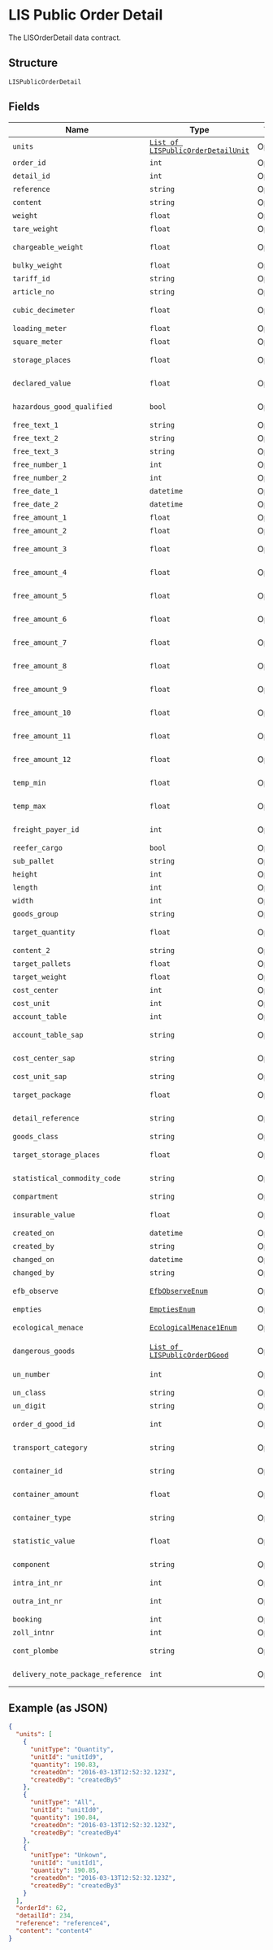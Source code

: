 
# LIS Public Order Detail

The LISOrderDetail data contract.

## Structure

`LISPublicOrderDetail`

## Fields

| Name | Type | Tags | Description |
|  --- | --- | --- | --- |
| `units` | [`List of LISPublicOrderDetailUnit`](../../doc/models/lis-public-order-detail-unit.md) | Optional | Gets or sets Units. |
| `order_id` | `int` | Optional | Gets or sets OrderId. |
| `detail_id` | `int` | Optional | Gets or sets DetailId. |
| `reference` | `string` | Optional | Gets or sets Reference. |
| `content` | `string` | Optional | Gets or sets Content. |
| `weight` | `float` | Optional | Gets or sets Weight. |
| `tare_weight` | `float` | Optional | Gets or sets TareWeight. |
| `chargeable_weight` | `float` | Optional | Gets or sets ChargeableWeight. |
| `bulky_weight` | `float` | Optional | Gets or sets BulkyWeight. |
| `tariff_id` | `string` | Optional | Gets or sets ChargeId. |
| `article_no` | `string` | Optional | Gets or sets ArticleNo. |
| `cubic_decimeter` | `float` | Optional | Gets or sets CubicDecimeter. |
| `loading_meter` | `float` | Optional | Gets or sets LoadingMeter. |
| `square_meter` | `float` | Optional | Gets or sets SquareMeter. |
| `storage_places` | `float` | Optional | Gets or sets StoragePlaces. |
| `declared_value` | `float` | Optional | Gets or sets DeclaredValue. |
| `hazardous_good_qualified` | `bool` | Optional | Gets or sets HazardousGoodQualified. |
| `free_text_1` | `string` | Optional | Gets or sets FreeText1. |
| `free_text_2` | `string` | Optional | Gets or sets FreeText2. |
| `free_text_3` | `string` | Optional | Gets or sets FreeText3. |
| `free_number_1` | `int` | Optional | Gets or sets FreeNumber1. |
| `free_number_2` | `int` | Optional | Gets or sets FreeNumber2. |
| `free_date_1` | `datetime` | Optional | Gets or sets FreeDate1. |
| `free_date_2` | `datetime` | Optional | Gets or sets FreeDate2. |
| `free_amount_1` | `float` | Optional | Gets or sets FreeAmount1. |
| `free_amount_2` | `float` | Optional | Gets or sets FreeAmount2. |
| `free_amount_3` | `float` | Optional | Gets or sets the free amount3. |
| `free_amount_4` | `float` | Optional | Gets or sets the free amount4. |
| `free_amount_5` | `float` | Optional | Gets or sets the free amount5. |
| `free_amount_6` | `float` | Optional | Gets or sets the free amount6. |
| `free_amount_7` | `float` | Optional | Gets or sets the free amount7. |
| `free_amount_8` | `float` | Optional | Gets or sets the free amount8. |
| `free_amount_9` | `float` | Optional | Gets or sets the free amount9. |
| `free_amount_10` | `float` | Optional | Gets or sets the free amount10. |
| `free_amount_11` | `float` | Optional | Gets or sets the free amount11. |
| `free_amount_12` | `float` | Optional | Gets or sets the free amount12. |
| `temp_min` | `float` | Optional | Gets or sets the temporary minimum. |
| `temp_max` | `float` | Optional | Gets or sets the temporary maximum. |
| `freight_payer_id` | `int` | Optional | Gets or sets FreightPayerId. |
| `reefer_cargo` | `bool` | Optional | Gets or sets ReeferCargo. |
| `sub_pallet` | `string` | Optional | Gets or sets SubPallet. |
| `height` | `int` | Optional | Gets or sets Height. |
| `length` | `int` | Optional | Gets or sets Length. |
| `width` | `int` | Optional | Gets or sets Width. |
| `goods_group` | `string` | Optional | Gets or sets GoodsGroup. |
| `target_quantity` | `float` | Optional | Gets or sets TargetQuantity. |
| `content_2` | `string` | Optional | Gets or sets Content2. |
| `target_pallets` | `float` | Optional | Gets or sets TargetPallets. |
| `target_weight` | `float` | Optional | Gets or sets TargetWeight. |
| `cost_center` | `int` | Optional | Gets or sets CostCenter. |
| `cost_unit` | `int` | Optional | Gets or sets CostUnit. |
| `account_table` | `int` | Optional | Gets or sets AccountTable. |
| `account_table_sap` | `string` | Optional | Gets or sets AccountTableSAP. |
| `cost_center_sap` | `string` | Optional | Gets or sets CostCenterSAP. |
| `cost_unit_sap` | `string` | Optional | Gets or sets CostUnitSAP. |
| `target_package` | `float` | Optional | Gets or sets TargetPackage. |
| `detail_reference` | `string` | Optional | Gets or sets DetailReference. |
| `goods_class` | `string` | Optional | Gets or sets GoodsClass. |
| `target_storage_places` | `float` | Optional | Gets or sets TargetStoragePlaces. |
| `statistical_commodity_code` | `string` | Optional | Gets or sets StatisticalCommodityCode. |
| `compartment` | `string` | Optional | Gets or sets Compartment. |
| `insurable_value` | `float` | Optional | Gets or sets InsurableValue. |
| `created_on` | `datetime` | Optional | Gets or sets CreatedOn. |
| `created_by` | `string` | Optional | Gets or sets CreatedBy. |
| `changed_on` | `datetime` | Optional | Gets or sets ChangedOn. |
| `changed_by` | `string` | Optional | Gets or sets ChangedBy. |
| `efb_observe` | [`EfbObserveEnum`](../../doc/models/efb-observe-enum.md) | Optional | Gets or sets the efb observe. |
| `empties` | [`EmptiesEnum`](../../doc/models/empties-enum.md) | Optional | Gets or sets the empties. |
| `ecological_menace` | [`EcologicalMenace1Enum`](../../doc/models/ecological-menace-1-enum.md) | Optional | Gets or sets the ecological menace. |
| `dangerous_goods` | [`List of LISPublicOrderDGood`](../../doc/models/lis-public-order-d-good.md) | Optional | Gets or sets the dangerous goods. |
| `un_number` | `int` | Optional | Gets or sets the un number. |
| `un_class` | `string` | Optional | Gets or sets the un class. |
| `un_digit` | `string` | Optional | Gets or sets the un digit. |
| `order_d_good_id` | `int` | Optional | Gets or sets the order d good identifier. |
| `transport_category` | `string` | Optional | Gets or sets the transport category. |
| `container_id` | `string` | Optional | Gets or sets the container identifier. |
| `container_amount` | `float` | Optional | Gets or sets the container amount. |
| `container_type` | `string` | Optional | Gets or sets the type of the container. |
| `statistic_value` | `float` | Optional | Gets or sets the statistic value. |
| `component` | `string` | Optional | Gets or sets the component. |
| `intra_int_nr` | `int` | Optional | Gets or sets the intra int nr. |
| `outra_int_nr` | `int` | Optional | Gets or sets the outra int nr. |
| `booking` | `int` | Optional | Gets or sets the booking. |
| `zoll_intnr` | `int` | Optional | Gets or sets the zoll intnr. |
| `cont_plombe` | `string` | Optional | Gets or sets the cont plombe. |
| `delivery_note_package_reference` | `int` | Optional | Gets or sets the delivery note package reference. |

## Example (as JSON)

```json
{
  "units": [
    {
      "unitType": "Quantity",
      "unitId": "unitId9",
      "quantity": 190.83,
      "createdOn": "2016-03-13T12:52:32.123Z",
      "createdBy": "createdBy5"
    },
    {
      "unitType": "All",
      "unitId": "unitId0",
      "quantity": 190.84,
      "createdOn": "2016-03-13T12:52:32.123Z",
      "createdBy": "createdBy4"
    },
    {
      "unitType": "Unkown",
      "unitId": "unitId1",
      "quantity": 190.85,
      "createdOn": "2016-03-13T12:52:32.123Z",
      "createdBy": "createdBy3"
    }
  ],
  "orderId": 62,
  "detailId": 234,
  "reference": "reference4",
  "content": "content4"
}
```

